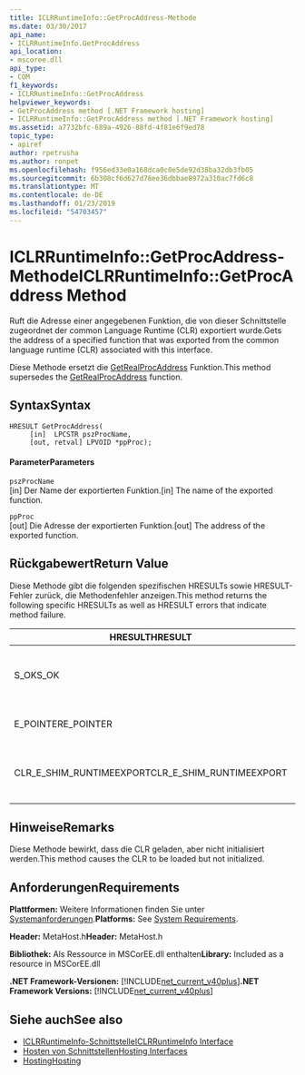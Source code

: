 ```yaml
---
title: ICLRRuntimeInfo::GetProcAddress-Methode
ms.date: 03/30/2017
api_name:
- ICLRRuntimeInfo.GetProcAddress
api_location:
- mscoree.dll
api_type:
- COM
f1_keywords:
- ICLRRuntimeInfo::GetProcAddress
helpviewer_keywords:
- GetProcAddress method [.NET Framework hosting]
- ICLRRuntimeInfo::GetProcAddress method [.NET Framework hosting]
ms.assetid: a7732bfc-689a-4926-88fd-4f81e6f9ed78
topic_type:
- apiref
author: rpetrusha
ms.author: ronpet
ms.openlocfilehash: f956ed33e0a168dca0c0e5de92d38ba32db3fb05
ms.sourcegitcommit: 6b308cf6d627d78ee36dbbae8972a310ac7fd6c8
ms.translationtype: MT
ms.contentlocale: de-DE
ms.lasthandoff: 01/23/2019
ms.locfileid: "54703457"
---
```

# <a name="iclrruntimeinfogetprocaddress-method"></a><span data-ttu-id="9a575-102">ICLRRuntimeInfo::GetProcAddress-Methode</span><span class="sxs-lookup"><span data-stu-id="9a575-102">ICLRRuntimeInfo::GetProcAddress Method</span></span>
<span data-ttu-id="9a575-103">Ruft die Adresse einer angegebenen Funktion, die von dieser Schnittstelle zugeordnet der common Language Runtime (CLR) exportiert wurde.</span><span class="sxs-lookup"><span data-stu-id="9a575-103">Gets the address of a specified function that was exported from the common language runtime (CLR) associated with this interface.</span></span>  
  
 <span data-ttu-id="9a575-104">Diese Methode ersetzt die [GetRealProcAddress](../../../../docs/framework/unmanaged-api/hosting/getrealprocaddress-function.md) Funktion.</span><span class="sxs-lookup"><span data-stu-id="9a575-104">This method supersedes the [GetRealProcAddress](../../../../docs/framework/unmanaged-api/hosting/getrealprocaddress-function.md) function.</span></span>  
  
## <a name="syntax"></a><span data-ttu-id="9a575-105">Syntax</span><span class="sxs-lookup"><span data-stu-id="9a575-105">Syntax</span></span>  
  
```  
HRESULT GetProcAddress(  
     [in]  LPCSTR pszProcName,  
     [out, retval] LPVOID *ppProc);  
```  
  
#### <a name="parameters"></a><span data-ttu-id="9a575-106">Parameter</span><span class="sxs-lookup"><span data-stu-id="9a575-106">Parameters</span></span>  
 `pszProcName`  
 <span data-ttu-id="9a575-107">[in] Der Name der exportierten Funktion.</span><span class="sxs-lookup"><span data-stu-id="9a575-107">[in] The name of the exported function.</span></span>  
  
 `ppProc`  
 <span data-ttu-id="9a575-108">[out] Die Adresse der exportierten Funktion.</span><span class="sxs-lookup"><span data-stu-id="9a575-108">[out] The address of the exported function.</span></span>  
  
## <a name="return-value"></a><span data-ttu-id="9a575-109">Rückgabewert</span><span class="sxs-lookup"><span data-stu-id="9a575-109">Return Value</span></span>  
 <span data-ttu-id="9a575-110">Diese Methode gibt die folgenden spezifischen HRESULTs sowie HRESULT-Fehler zurück, die Methodenfehler anzeigen.</span><span class="sxs-lookup"><span data-stu-id="9a575-110">This method returns the following specific HRESULTs as well as HRESULT errors that indicate method failure.</span></span>  
  
|<span data-ttu-id="9a575-111">HRESULT</span><span class="sxs-lookup"><span data-stu-id="9a575-111">HRESULT</span></span>|<span data-ttu-id="9a575-112">Beschreibung</span><span class="sxs-lookup"><span data-stu-id="9a575-112">Description</span></span>|  
|-------------|-----------------|  
|<span data-ttu-id="9a575-113">S_OK</span><span class="sxs-lookup"><span data-stu-id="9a575-113">S_OK</span></span>|<span data-ttu-id="9a575-114">Die Methode wurde erfolgreich abgeschlossen.</span><span class="sxs-lookup"><span data-stu-id="9a575-114">The method completed successfully.</span></span>|  
|<span data-ttu-id="9a575-115">E_POINTER</span><span class="sxs-lookup"><span data-stu-id="9a575-115">E_POINTER</span></span>|<span data-ttu-id="9a575-116">`pszProcName` oder `ppProc` ist NULL.</span><span class="sxs-lookup"><span data-stu-id="9a575-116">`pszProcName` or `ppProc` is null.</span></span>|  
|<span data-ttu-id="9a575-117">CLR_E_SHIM_RUNTIMEEXPORT</span><span class="sxs-lookup"><span data-stu-id="9a575-117">CLR_E_SHIM_RUNTIMEEXPORT</span></span>|<span data-ttu-id="9a575-118">Die angegebene Funktion ist keiner exportierten Funktion.</span><span class="sxs-lookup"><span data-stu-id="9a575-118">The specified function is not an exported function.</span></span>|  
  
## <a name="remarks"></a><span data-ttu-id="9a575-119">Hinweise</span><span class="sxs-lookup"><span data-stu-id="9a575-119">Remarks</span></span>  
 <span data-ttu-id="9a575-120">Diese Methode bewirkt, dass die CLR geladen, aber nicht initialisiert werden.</span><span class="sxs-lookup"><span data-stu-id="9a575-120">This method causes the CLR to be loaded but not initialized.</span></span>  
  
## <a name="requirements"></a><span data-ttu-id="9a575-121">Anforderungen</span><span class="sxs-lookup"><span data-stu-id="9a575-121">Requirements</span></span>  
 <span data-ttu-id="9a575-122">**Plattformen:** Weitere Informationen finden Sie unter [Systemanforderungen](../../../../docs/framework/get-started/system-requirements.md).</span><span class="sxs-lookup"><span data-stu-id="9a575-122">**Platforms:** See [System Requirements](../../../../docs/framework/get-started/system-requirements.md).</span></span>  
  
 <span data-ttu-id="9a575-123">**Header:** MetaHost.h</span><span class="sxs-lookup"><span data-stu-id="9a575-123">**Header:** MetaHost.h</span></span>  
  
 <span data-ttu-id="9a575-124">**Bibliothek:** Als Ressource in MSCorEE.dll enthalten</span><span class="sxs-lookup"><span data-stu-id="9a575-124">**Library:** Included as a resource in MSCorEE.dll</span></span>  
  
 <span data-ttu-id="9a575-125">**.NET Framework-Versionen:** [!INCLUDE[net_current_v40plus](../../../../includes/net-current-v40plus-md.md)]</span><span class="sxs-lookup"><span data-stu-id="9a575-125">**.NET Framework Versions:** [!INCLUDE[net_current_v40plus](../../../../includes/net-current-v40plus-md.md)]</span></span>  
  
## <a name="see-also"></a><span data-ttu-id="9a575-126">Siehe auch</span><span class="sxs-lookup"><span data-stu-id="9a575-126">See also</span></span>
- [<span data-ttu-id="9a575-127">ICLRRuntimeInfo-Schnittstelle</span><span class="sxs-lookup"><span data-stu-id="9a575-127">ICLRRuntimeInfo Interface</span></span>](../../../../docs/framework/unmanaged-api/hosting/iclrruntimeinfo-interface.md)
- [<span data-ttu-id="9a575-128">Hosten von Schnittstellen</span><span class="sxs-lookup"><span data-stu-id="9a575-128">Hosting Interfaces</span></span>](../../../../docs/framework/unmanaged-api/hosting/hosting-interfaces.md)
- [<span data-ttu-id="9a575-129">Hosting</span><span class="sxs-lookup"><span data-stu-id="9a575-129">Hosting</span></span>](../../../../docs/framework/unmanaged-api/hosting/index.md)

